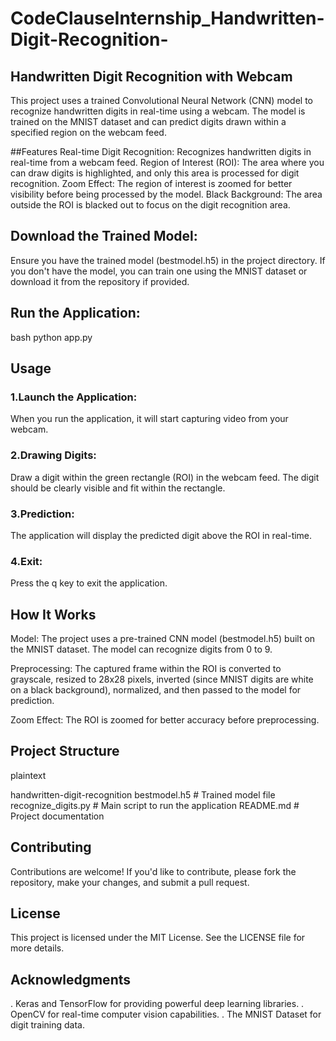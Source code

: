 # CodeClauseInternship_Handwritten-Digit-Recognition-

## Handwritten Digit Recognition with Webcam
This project uses a trained Convolutional Neural Network (CNN) model to recognize handwritten digits in real-time using a webcam. The model is trained on the MNIST dataset and can predict digits drawn within a specified region on the webcam feed.

##Features
Real-time Digit Recognition: Recognizes handwritten digits in real-time from a webcam feed.
Region of Interest (ROI): The area where you can draw digits is highlighted, and only this area is processed for digit recognition.
Zoom Effect: The region of interest is zoomed for better visibility before being processed by the model.
Black Background: The area outside the ROI is blacked out to focus on the digit recognition area.

## Download the Trained Model:

Ensure you have the trained model (bestmodel.h5) in the project directory. If you don't have the model, you can train one using the MNIST dataset or download it from the repository if provided.

## Run the Application:

bash
python app.py

## Usage

### 1.Launch the Application:
When you run the application, it will start capturing video from your webcam.

### 2.Drawing Digits:
Draw a digit within the green rectangle (ROI) in the webcam feed. The digit should be clearly visible and fit within the rectangle.

### 3.Prediction:
The application will display the predicted digit above the ROI in real-time.

### 4.Exit:
Press the q key to exit the application.

## How It Works

Model: The project uses a pre-trained CNN model (bestmodel.h5) built on the MNIST dataset. The model can recognize digits from 0 to 9.

Preprocessing: The captured frame within the ROI is converted to grayscale, resized to 28x28 pixels, inverted (since MNIST digits are white on a black background), normalized, and then passed to the model for prediction.

Zoom Effect: The ROI is zoomed for better accuracy before preprocessing.

## Project Structure
plaintext

handwritten-digit-recognition
bestmodel.h5              # Trained model file
recognize_digits.py       # Main script to run the application
README.md                 # Project documentation

## Contributing
Contributions are welcome! If you'd like to contribute, please fork the repository, make your changes, and submit a pull request.

## License
This project is licensed under the MIT License. See the LICENSE file for more details.

## Acknowledgments
. Keras and TensorFlow for providing powerful deep learning libraries.
. OpenCV for real-time computer vision capabilities.
. The MNIST Dataset for digit training data.
